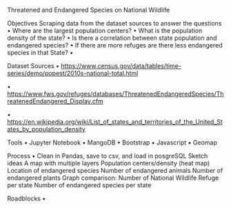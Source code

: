 Threatened and Endangered Species on National Wildlife

Objectives
Scraping data from the dataset sources to answer the questions
• Where are the largest population centers? 
• What is the population density of the state?
• Is there a correlation between state population and endangered species?
• If there are more refuges are there less endangered species in that State?
• 

Dataset Sources 
• https://www.census.gov/data/tables/time-series/demo/popest/2010s-national-total.html

• https://www.fws.gov/refuges/databases/ThreatenedEndangeredSpecies/ThreatenedEndangered_Display.cfm

• https://en.wikipedia.org/wiki/List_of_states_and_territories_of_the_United_States_by_population_density

Tools
• Jupyter Notebook
• MangoDB
• Bootstrap
• Javascript
• Geomap

Process 
• Clean in Pandas, save to csv, and load in posgreSQL Sketch ideas A map with multiple layers Population centers/density (heat map) Location of endangered species Number of endangered animals Number of endangered plants Graph comparison: Number of National Wildlife Refuge per state Number of endangered species per state

Roadblocks
• 


